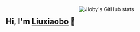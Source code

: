 <img align="right" src="https://github-readme-stats.vercel.app/api?username=liuxiaobopro&show_icons=true&theme=onedark&hide_title=true&bg_color=00000000" alt="Jioby's GitHub stats" />

<h2 align="center">Hi, I'm <a href="#" target="_blank">Liuxiaobo</a> 🎉</h1>


